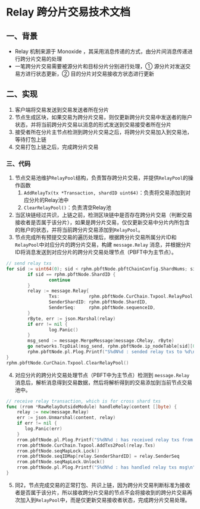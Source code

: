 # Relay 跨分片交易技术文档

## 一、背景

- Relay 机制来源于 Monoxide ，其采用消息传递的方式，由分片间消息传递进行跨分片交易的处理
- 一笔跨分片交易需要被源分片和目标分片分别进行处理，① 源分片对发送交易方进行状态更新，② 目的分片对交易接收方状态进行更新

## 二、实现

1. 客户端将交易发送到交易发送者所在分片
2. 节点生成区块，如果交易为跨分片交易，则仅更新跨分片交易中发送者的账户状态，并将当前跨分片交易以消息的形式发送到交易接受者所在分片
3. 接受者所在分片主节点检测到跨分片交易之后，将跨分片交易加入到交易池，等待打包上链
4. 交易打包上链之后，完成跨分片交易



### 三、代码

1. 节点交易池维护`RelayPool`结构，负责暂存跨分片交易，并提供`RelayPool`的操作函数
   1. `AddRelayTx(tx *Transaction, shardID uint64)`：负责将交易添加到对应分片的Relay池中
   2. `ClearRelayPool()`：负责清空Relay池
2. 当区块链经过共识，上链之前，检测区块链中是否存在跨分片交易（判断交易接收者是否属于该分片），如果是跨分片交易，仅仅更新交易中分片内所包含的账户的状态，并将当前跨分片交易添加到`RelayPool`。
3. 节点完成所有预提交交易的遍历处理后，根据跨分片交易所属分片ID和`RelayPool`中对应分片的跨分片交易，构建 `message.Relay` 消息，并根据分片ID将消息发送到对应分片的跨分片交易处理节点（PBFT中为主节点）。

```Go
// send relay txs
for sid := uint64(0); sid < rphm.pbftNode.pbftChainConfig.ShardNums; sid++ {
        if sid == rphm.pbftNode.ShardID {
                continue
        }
        relay := message.Relay{
                Txs:           rphm.pbftNode.CurChain.Txpool.RelayPool[sid],
                SenderShardID: rphm.pbftNode.ShardID,
                SenderSeq:     rphm.pbftNode.sequenceID,
        }
        rByte, err := json.Marshal(relay)
        if err != nil {
                log.Panic()
        }
        msg_send := message.MergeMessage(message.CRelay, rByte)
        go networks.TcpDial(msg_send, rphm.pbftNode.ip_nodeTable[sid][0])
        rphm.pbftNode.pl.Plog.Printf("S%dN%d : sended relay txs to %d\n", rphm.pbftNode.ShardID, rphm.pbftNode.NodeID, sid)
}
rphm.pbftNode.CurChain.Txpool.ClearRelayPool()
```

4. 对应分片的跨分片交易处理节点（PBFT中为主节点）检测到 `message.Relay` 消息后，解析消息得到交易数据，然后将解析得到的交易添加到当前节点交易池中。

```Go
// receive relay transaction, which is for cross shard txs
func (rrom *RawRelayOutsideModule) handleRelay(content []byte) {
    relay := new(message.Relay)
    err := json.Unmarshal(content, relay)
    if err != nil {
       log.Panic(err)
    }
    rrom.pbftNode.pl.Plog.Printf("S%dN%d : has received relay txs from shard %d, the senderSeq is %d\n", rrom.pbftNode.ShardID, rrom.pbftNode.NodeID, relay.SenderShardID, relay.SenderSeq)
    rrom.pbftNode.CurChain.Txpool.AddTxs2Pool(relay.Txs)
    rrom.pbftNode.seqMapLock.Lock()
    rrom.pbftNode.seqIDMap[relay.SenderShardID] = relay.SenderSeq
    rrom.pbftNode.seqMapLock.Unlock()
    rrom.pbftNode.pl.Plog.Printf("S%dN%d : has handled relay txs msg\n", rrom.pbftNode.ShardID, rrom.pbftNode.NodeID)
}
```

5. 同2，节点完成交易的正常打包、共识上链，因为跨分片交易判断标准为接收者是否属于该分片，所以接收跨分片交易的节点不会将接收到的跨分片交易再次加入到`RelayPool`中，而是仅更新交易接收者状态，完成跨分片交易处理。